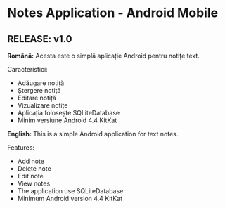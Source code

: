 # Notes Application - Android Mobile

<h2>RELEASE: v1.0</h2>

<b>Română:</b> Acesta este o simplă aplicație Android pentru notițe text.

Caracteristici:
- Adăugare notiță
- Ștergere notiță
- Editare notiță
- Vizualizare notițe
- Aplicația folosește SQLiteDatabase
- Minim versiune Android 4.4 KitKat

<b>English:</b> This is a simple Android application for text notes.

Features:
- Add note
- Delete note
- Edit note
- View notes
- The application use SQLiteDatabase
- Minimum Android version 4.4 KitKat
